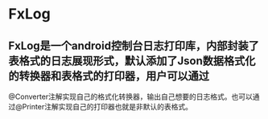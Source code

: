 # FxLog
## FxLog是一个android控制台日志打印库，内部封装了表格式的日志展现形式，默认添加了Json数据格式化的转换器和表格式的打印器，用户可以通过
@Converter注解实现自己的格式化转换器，输出自己想要的日志格式。也可以通过@Printer注解实现自己的打印器也就是非默认的表格式。

